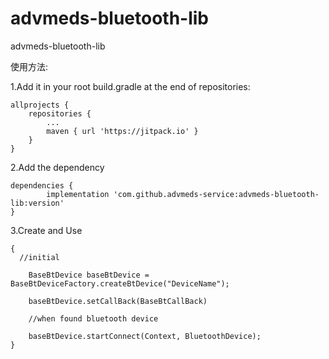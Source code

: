 # advmeds-bluetooth-lib
advmeds-bluetooth-lib

使用方法:

1.Add it in your root build.gradle at the end of repositories:


    allprojects {
	    repositories {
		    ...
		    maven { url 'https://jitpack.io' }
        }
    }
    
2.Add the dependency

	dependencies {
	        implementation 'com.github.advmeds-service:advmeds-bluetooth-lib:version'
	}
  
3.Create and Use

	{
      //initial
  
	    BaseBtDevice baseBtDevice = BaseBtDeviceFactory.createBtDevice("DeviceName");
      
        baseBtDevice.setCallBack(BaseBtCallBack)
      
        //when found bluetooth device
      
        baseBtDevice.startConnect(Context, BluetoothDevice);
	}
